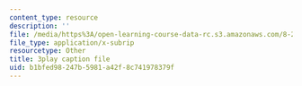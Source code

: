 ```yaml
---
content_type: resource
description: ''
file: /media/https%3A/open-learning-course-data-rc.s3.amazonaws.com/8-286-the-early-universe-fall-2013/b1bfed98247b5981a42f8c741978379f_4OinSH6sAUo.vtt
file_type: application/x-subrip
resourcetype: Other
title: 3play caption file
uid: b1bfed98-247b-5981-a42f-8c741978379f
---
```

